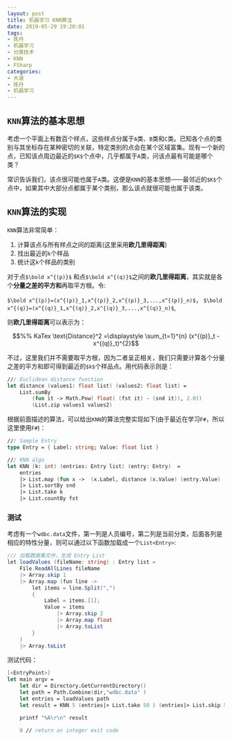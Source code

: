 ```yaml
---
layout: post
title: 机器学习 KNN算法
date: 2019-05-29 19:20:01
tags:
- 炼丹
- 机器学习
- 分类技术
- KNN
- FSharp
categories:
- 大道
- 炼丹
- 机器学习
---
```



## `KNN`算法的基本思想

考虑一个平面上有数百个样点，这些样点分属于`A`类、`B`类和`C`类。已知各个点的类别与其坐标存在某种密切的关联，特定类别的点会在某个区域富集。现有一个新的点，已知该点周边最近的`$K$`个点中，几乎都属于`A`类，问该点最有可能是哪个类？

常识告诉我们，该点很可能也属于`A`类。这便是`KNN`的基本思想——最邻近的`$K$`个点中，如果其中大部分点都属于某个类别，那么该点就很可能也属于该类。


## `KNN`算法的实现

`KNN`算法非常简单：

1. 计算该点与所有样点之间的距离(这里采用**欧几里得距离**)
2. 找出最近的`k`个样品
3. 统计这`k`个样品的类别


对于点`$\bold x^{(p)}$` 和点`$\bold x^{(q)}$`之间的**欧几里得距离**，其实就是各个**分量之差的平方和**再取平方根。令:

`$\bold x^{(p)}=(x^{(p)}_1,x^{(p)}_2,x^{(p)}_3,...,x^{(p)}_n)$`，
`$\bold x^{(q)}=(x^{(q)}_1,x^{(q)}_2,x^{(q)}_3,...,x^{(q)}_n)$`,

则**欧几里得距离**可以表示为：
```math
%% KaTex
\text{Distance}^2 =\displaystyle \sum_{t=1}^{n} (x^{(p)}_t - x^{(q)}_t)^{2}
```

不过，这里我们并不需要取平方根，因为二者呈正相关，我们只需要计算各个分量之差的平方和即可得到最近的`$k$`个样品点。用代码表示则是：
```fsharp
/// Euclidean distance function 
let distance (values1: float list) (values2: float list) = 
    List.sumBy 
        (fun it -> Math.Pow( float( (fst it) - (snd it)), 2.0)) 
        (List.zip values1 values2)
```
根据前面描述的算法，可以给出`KNN`的算法完整实现如下(由于最近在学习`F#`，所以这里使用`F#`)：<!-- more -->
```fsharp
/// Sample Entry
type Entry = { Label: string; Value: float list }

/// KNN algo
let KNN (k: int) (entries: Entry list) (entry: Entry)  = 
    entries 
    |> List.map (fun x ->  (x.Label, distance (x.Value) (entry.Value) ) )
    |> List.sortBy snd
    |> List.take k
    |> List.countBy fst
```

### 测试

考虑有一个`wdbc.data`文件，第一列是人员编号，第二列是当前分类，后面各列是相应的特性分量，则可以通过以下函数加载成一个`List<Entry>`:
```csharp
/// 加载数据集文件，生成 Entry List
let loadValues (fileName: string) : Entry list =
    File.ReadAllLines fileName
    |> Array.skip 1
    |> Array.map (fun line ->
        let items = line.Split(",")
        {
            Label = items.[1];
            Value = items
                |> Array.skip 2
                |> Array.map float 
                |> Array.toList
        }
    )
    |> Array.toList
```


测试代码：

```fsharp
[<EntryPoint>]
let main argv =
    let dir = Directory.GetCurrentDirectory()
    let path = Path.Combine(dir,"wdbc.data" )
    let entries = loadValues path
    let result = KNN 5 (entries|> List.take 50 ) (entries|> List.skip 50 |> List.head)

    printf "%A\r\n" result

    0 // return an integer exit code
```
